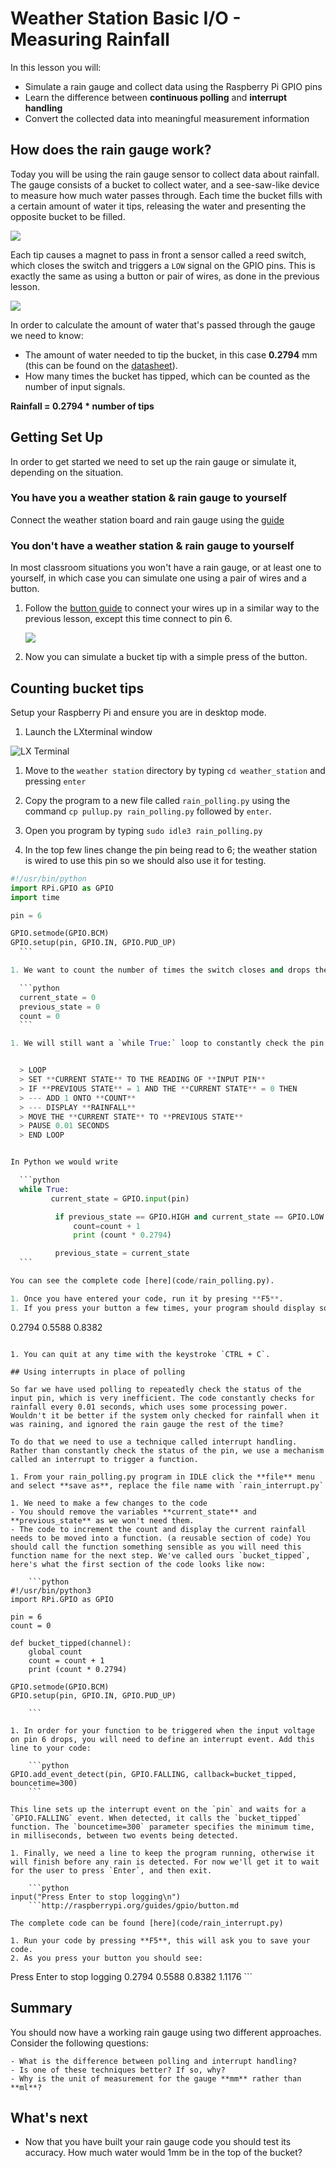 # Weather Station Basic I/O - Measuring Rainfall

In this lesson you will:

- Simulate a rain gauge and collect data using the Raspberry Pi GPIO pins
- Learn the difference between **continuous polling** and **interrupt handling**
- Convert the collected data into meaningful measurement information

## How does the rain gauge work?

Today you will be using the rain gauge sensor to collect data about rainfall. The gauge consists of a bucket to collect water, and a see-saw-like device to measure how much water passes through. Each time the bucket fills with a certain amount of water it tips, releasing the water and presenting the opposite bucket to be filled.

  ![](images/rain_gauge_both.jpg)

Each tip causes a magnet to pass in front a sensor called a reed switch, which closes the switch and triggers a `LOW` signal on the GPIO pins. This is exactly the same as using a button or pair of wires, as done in the previous lesson.

  ![](images/reed_switch.jpg)

In order to calculate the amount of water that's passed through the gauge we need to know:

  - The amount of water needed to tip the bucket, in this case **0.2794** mm (this can be found on the [datasheet](https://www.argentdata.com/files/80422_datasheet.pdf)).
  - How many times the bucket has tipped, which can be counted as the number of input signals.

  **Rainfall = 0.2794 * number of tips**

## Getting Set Up

In order to get started we need to set up the rain gauge or simulate it, depending on the situation.

### You have you a weather station & rain gauge to yourself

Connect the weather station board and rain gauge using the [guide](guides/weather_station/rain_gauge.md)

### You don't have a weather station & rain gauge to yourself

In most classroom situations you won't have a rain gauge, or at least one to yourself, in which case you can simulate one using a pair of wires and a button.

1. Follow the [button guide](guides/GPIO/connecting-button.md) to connect your wires up in a similar way to the previous lesson, except this time connect to pin 6.

	![](images/gpio-setup.png)

1. Now you can simulate a bucket tip with a simple press of the button.

## Counting bucket tips

Setup your Raspberry Pi and ensure you are in desktop mode.

1. Launch the LXterminal window

![LX Terminal](images/lxterminal.png)

1. Move to the `weather station` directory by typing `cd weather_station` and pressing `enter`

1. Copy the program to a new file called `rain_polling.py` using the command `cp pullup.py rain_polling.py` followed by `enter`.

1. Open you program by typing `sudo idle3 rain_polling.py`

1. In the top few lines change the pin being read to 6; the weather station is wired to use this pin so we should also use it for testing.

  ```python
  #!/usr/bin/python
  import RPi.GPIO as GPIO
  import time

  pin = 6

  GPIO.setmode(GPIO.BCM)
  GPIO.setup(pin, GPIO.IN, GPIO.PUD_UP)
    ```

1. We want to count the number of times the switch closes and drops the voltage from `HIGH` to `LOW`. In order to do this, we need to keep track of the **current state** of the pin, the **previous state**, and the signal **count**. To do this, create three variables and set them each to 0.

	```python
	current_state = 0
	previous_state = 0
	count = 0
	```

1. We will still want a `while True:` loop to constantly check the pin status, but we want to do something extra with it. In pseudocode (planning) our loop might look like this:


	> LOOP  
	> SET **CURRENT STATE** TO THE READING OF **INPUT PIN**  
	> IF **PREVIOUS STATE** = 1 AND THE **CURRENT STATE** = 0 THEN  
	> --- ADD 1 ONTO **COUNT**  
	> --- DISPLAY **RAINFALL**  
	> MOVE THE **CURRENT STATE** TO **PREVIOUS STATE**  
	> PAUSE 0.01 SECONDS  
	> END LOOP  


In Python we would write

	```python
	while True:
	       current_state = GPIO.input(pin)

	        if previous_state == GPIO.HIGH and current_state == GPIO.LOW:
	            count=count + 1
	            print (count * 0.2794)

			previous_state = current_state
	```

You can see the complete code [here](code/rain_polling.py).

1. Once you have entered your code, run it by presing **F5**.
1. If you press your button a few times, your program should display something like:

```
0.2794
0.5588
0.8382
```

1. You can quit at any time with the keystroke `CTRL + C`.

## Using interrupts in place of polling

So far we have used polling to repeatedly check the status of the input pin, which is very inefficient. The code constantly checks for rainfall every 0.01 seconds, which uses some processing power. Wouldn't it be better if the system only checked for rainfall when it was raining, and ignored the rain gauge the rest of the time?

To do that we need to use a technique called interrupt handling. Rather than constantly check the status of the pin, we use a mechanism called an interrupt to trigger a function.

1. From your rain_polling.py program in IDLE click the **file** menu and select **save as**, replace the file name with `rain_interrupt.py`

1. We need to make a few changes to the code
- You should remove the variables **current_state** and **previous_state** as we won't need them.
- The code to increment the count and display the current rainfall needs to be moved into a function. (a reusable section of code) You should call the function something sensible as you will need this function name for the next step. We've called ours `bucket_tipped`, here's what the first section of the code looks like now:

	```python
#!/usr/bin/python3
import RPi.GPIO as GPIO

pin = 6
count = 0

def bucket_tipped(channel):
    global count
    count = count + 1
    print (count * 0.2794)

GPIO.setmode(GPIO.BCM)
GPIO.setup(pin, GPIO.IN, GPIO.PUD_UP)

	```

1. In order for your function to be triggered when the input voltage on pin 6 drops, you will need to define an interrupt event. Add this line to your code:

	```python
GPIO.add_event_detect(pin, GPIO.FALLING, callback=bucket_tipped, bouncetime=300)
	```

This line sets up the interrupt event on the `pin` and waits for a `GPIO.FALLING` event. When detected, it calls the `bucket_tipped` function. The `bouncetime=300` parameter specifies the minimum time, in milliseconds, between two events being detected.

1. Finally, we need a line to keep the program running, otherwise it will finish before any rain is detected. For now we'll get it to wait for the user to press `Enter`, and then exit.

	```python
input("Press Enter to stop logging\n")
	```http://raspberrypi.org/guides/gpio/button.md

The complete code can be found [here](code/rain_interrupt.py)

1. Run your code by pressing **F5**, this will ask you to save your code.
2. As you press your button you should see:

```
Press Enter to stop logging
0.2794
0.5588
0.8382
1.1176
	```
## Summary

You should now have a working rain gauge using two different approaches. Consider the following questions:

	- What is the difference between polling and interrupt handling?
	- Is one of these techniques better? If so, why?
	- Why is the unit of measurement for the gauge **mm** rather than **ml**?

## What's next

- Now that you have built your rain gauge code you should test its accuracy. How much water would 1mm be in the top of the bucket?
